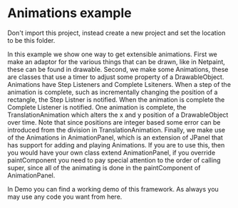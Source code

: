 # Animations example
Don't import this project, instead create a new project and set the location to be this folder.

In this example we show one way to get extensible animations.
First we make an adaptor for the various things that can be drawn, like in Netpaint, these can be found in drawable.
Second, we make some Animations, these are classes that use a timer to adjust some property of a DrawableObject. Animations have Step Listeners and Complete Lsiteners. When a step of the animation is complete, such as incrementally changing the position of a rectangle, the Step Listner is notified. When the animation is complete the Complete Listener is notified. One animation is complete, the TranslationAnimation which alters the x and y position of a DrawableObject over time.
Note that since positions are integer based some error can be introduced from the division in TranslationAnimation.
Finally, we make use of the Animations in AnimationPanel, which is an extension of JPanel that has support for adding and playing Animations. If you are to use this, then you would have your own class extend AnimationPanel, if you override paintComponent you need to pay special attention to the order of calling super, since all of the animating is done in the paintComponent of AnimationPanel.

In Demo you can find a working demo of this framework.
As always you may use any code you want from here.